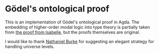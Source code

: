 # Gödel's ontological proof

This is an implementation of Gödel's ontological proof in Agda. The embedding of higher-order modal logic into type theory is partially taken from [the proof from Isabelle](https://www.isa-afp.org/entries/GoedelGod.html), but the proofs themselves are original.

I would like to thank [Nathaniel Burke](https://github.com/NathanielB123) for suggesting an elegant strategy for handling universe levels.